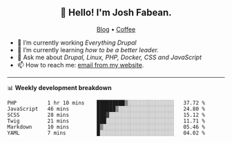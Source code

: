 <h2 align="center">👋 Hello! I'm Josh Fabean.</h2>
<p align="center">
  <a href="https://joshfabean.com">Blog</a> •
  <a href="https://www.buymeacoffee.com/LSxne6Yr4">Coffee</a>
</p>

- 🔭 I’m currently working *Everything Drupal*
- 🌱 I’m currently learning *how to be a better leader.*
- 💬 Ask me about *Drupal, Linux, PHP, Docker, CSS and JavaScript*
- 📫 How to reach me: [email from my website](https://joshfabean.com).

-------

📊 **Weekly development breakdown**
<!--START_SECTION:waka-->

```text
PHP          1 hr 10 mins    █████████▒░░░░░░░░░░░░░░░   37.72 %
JavaScript   46 mins         ██████▒░░░░░░░░░░░░░░░░░░   24.80 %
SCSS         28 mins         ███▓░░░░░░░░░░░░░░░░░░░░░   15.12 %
Twig         21 mins         ███░░░░░░░░░░░░░░░░░░░░░░   11.71 %
Markdown     10 mins         █▒░░░░░░░░░░░░░░░░░░░░░░░   05.46 %
YAML         7 mins          █░░░░░░░░░░░░░░░░░░░░░░░░   04.02 %
```

<!--END_SECTION:waka-->

<!--
**fabean/fabean** is a ✨ _special_ ✨ repository because its `README.md` (this file) appears on your GitHub profile.

Here are some ideas to get you started:

- 🔭 I’m currently working on ...
- 🌱 I’m currently learning ...
- 👯 I’m looking to collaborate on ...
- 🤔 I’m looking for help with ...
- 💬 Ask me about ...
- 📫 How to reach me: ...
- 😄 Pronouns: ...
- ⚡ Fun fact: ...
-->
